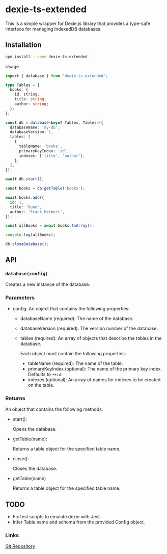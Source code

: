 # dexie-ts-extended

This is a simple wrapper for Dexie.js library that provides a type-safe interface for managing IndexedDB databases.

## Installation

```sh
npm install --save dexie-ts-extended
```

Usage

```typescript
import { database } from 'dexie-ts-extended';

type Tables = {
  books: {
    id: string;
    title: string;
    author: string;
  };
};

const db = database<keyof Tables, Tables>({
  databaseName: 'my-db',
  databaseVersion: 1,
  tables: [
    {
      tableName: 'books',
      primaryKeyIndex: 'id',
      indexes: ['title', 'author'],
    },
  ],
});

await db.start();

const books = db.getTable('books');

await books.add({
  id: 1,
  title: 'Dune',
  author: 'Frank Herbert',
});

const allBooks = await books.toArray();

console.log(allBooks);

db.closeDatabase();
```

## API

### `database(config)`

Creates a new instance of the database.

### Parameters

- config: An object that contains the following properties:

  - databaseName (required): The name of the database.
  - databaseVersion (required): The version number of the database.
  - tables (required): An array of objects that describe the tables in the database.

    Each object must contain the following properties:

    - tableName (required): The name of the table.
    - primaryKeyIndex (optional): The name of the primary key index. Defaults to
      `++id`.
    - indexes (optional): An array of names for indexes to be created on the table.

### Returns

An object that contains the following methods:

- start():

  Opens the database.

- getTable(name):

  Returns a table object for the specified table name.

- close():

  Closes the database.

- getTable(name)

  Returns a table object for the specified table name.

## TODO

- Fix test scripts to emulate dexie with Jest.
- Infer Table name and schema from the provided Config object.

### Links

[Git Repository](https://github.com/bsreeram08/experiments/tree/main/packages/dexie-ts-extended)

